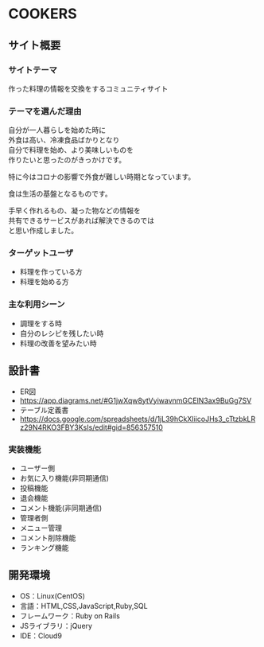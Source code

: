 # COOKERS

## サイト概要
### サイトテーマ
作った料理の情報を交換をするコミュニティサイト

### テーマを選んだ理由
自分が一人暮らしを始めた時に<br>
外食は高い、冷凍食品ばかりとなり<br>
自分で料理を始め、より美味しいものを<br>
作りたいと思ったのがきっかけです。

特に今はコロナの影響で外食が難しい時期となっています。

食は生活の基盤となるものです。

手早く作れるもの、凝った物などの情報を<br>
共有できるサービスがあれば解決できるのでは<br>
と思い作成しました。

### ターゲットユーザ
- 料理を作っている方
- 料理を始める方

### 主な利用シーン
- 調理をする時
- 自分のレシピを残したい時
- 料理の改善を望みたい時

## 設計書
- ER図
- https://app.diagrams.net/#G1jwXqw8ytVyiwavnmGCElN3ax9BuGg7SV
- テーブル定義書
- https://docs.google.com/spreadsheets/d/1jL39hCkXIiicoJHs3_cTtzbkLRz29N4RKO3FBY3KsIs/edit#gid=856357510

### 実装機能
- ユーザー側
- お気に入り機能(非同期通信)
- 投稿機能
- 退会機能
- コメント機能(非同期通信)
- 管理者側
- メニュー管理
- コメント削除機能
- ランキング機能


## 開発環境
- OS：Linux(CentOS)
- 言語：HTML,CSS,JavaScript,Ruby,SQL
- フレームワーク：Ruby on Rails
- JSライブラリ：jQuery
- IDE：Cloud9
